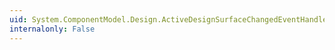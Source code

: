 ```yaml
---
uid: System.ComponentModel.Design.ActiveDesignSurfaceChangedEventHandler
internalonly: False
---
```

